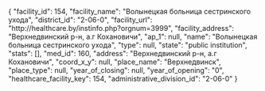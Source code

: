 {
    "facility_id": 154,
    "facility_name": "Волынецкая больница сестринского ухода",
    "district_id": "2-06-0",
    "facility_url": "http:\/\/healthcare.by\/instinfo.php?orgnum=3999",
    "facility_address": "Верхнедвинский р-н, а.г Кохановичи",
    "ap_1": null,
    "name": "Волынецкая больница сестринского ухода",
    "type": null,
    "state": "public institution",
    "stats": [],
    "med_id": 160,
    "address": "Верхнедвинский р-н, а.г Кохановичи",
    "coord_x_y": null,
    "place_name": "Верхнедвинск",
    "place_type": null,
    "year_of_closing": null,
    "year_of_opening": "0",
    "healthcare_facility_key": 154,
    "administrative_division_id": "2-06-0"
}